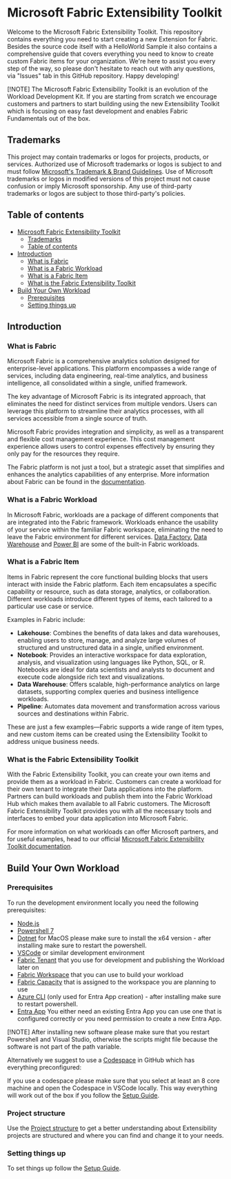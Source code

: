 
# Microsoft Fabric Extensibility Toolkit

Welcome to the Microsoft Fabric Extensibility Toolkit. This repository contains everything you need to start creating a new Extension for Fabric. Besides the source code itself with a HelloWorld Sample it also contains a comprehensive guide that covers everything you need to know to create custom Fabric items for your organization. We're here to assist you every step of the way, so please don't hesitate to reach out with any questions, via "Issues" tab in this GitHub repository. Happy developing!

[!NOTE]
The Microsoft Fabric Extensibility Toolkit is an evolution of the Workload Development Kit. If you are starting from scratch we encourage customers and partners to start building using the new Extensibility Toolkit which is focusing on easy fast development and enables Fabric Fundamentals out of the box.

## Trademarks

This project may contain trademarks or logos for projects, products, or services. Authorized use of Microsoft
trademarks or logos is subject to and must follow [Microsoft's Trademark & Brand Guidelines](https://www.microsoft.com/en-us/legal/intellectualproperty/trademarks/usage/general).
Use of Microsoft trademarks or logos in modified versions of this project must not cause confusion or imply Microsoft sponsorship.
Any use of third-party trademarks or logos are subject to those third-party's policies.

## Table of contents

- [Microsoft Fabric Extensibility Toolkit](#microsoft-fabric-extensibility-toolkit)
  - [Trademarks](#trademarks)
  - [Table of contents](#table-of-contents)
- [Introduction](#introduction)
  - [What is Fabric](#what-is-fabric)
  - [What is a Fabric Workload](#what-is-a-fabric-workload)
  - [What is a Fabric Item](#what-is-a-fabric-item)
  - [What is the Fabric Extensibility Toolkit](#what-is-the-fabric-extensibility-toolkit)
- [Build Your Own Workload](#build-your-own-workload)
  - [Prerequisites](#prerequisites)
  - [Setting things up](#setting-things-up)

## Introduction

### What is Fabric

Microsoft Fabric is a comprehensive analytics solution designed for enterprise-level applications. This platform encompasses a wide range of services, including data engineering, real-time analytics, and business intelligence, all consolidated within a single, unified framework.

The key advantage of Microsoft Fabric is its integrated approach, that eliminates the need for distinct services from multiple vendors. Users can leverage this platform to streamline their analytics processes, with all services accessible from a single source of truth.

Microsoft Fabric provides integration and simplicity, as well as a transparent and flexible cost management experience. This cost management experience allows users to control expenses effectively by ensuring they only pay for the resources they require.

The Fabric platform is not just a tool, but a strategic asset that simplifies and enhances the analytics capabilities of any enterprise.
More information about Fabric can be found in the [documentation](https://learn.microsoft.com/en-us/fabric/get-started/microsoft-fabric-overview).

### What is a Fabric Workload

In Microsoft Fabric, workloads are a package of different components that are integrated into the Fabric framework. Workloads enhance the usability of your service within the familiar Fabric workspace, eliminating the need to leave the Fabric environment for different services. [Data Factory](https://learn.microsoft.com/en-us/fabric/data-factory/data-factory-overview), [Data Warehouse](https://learn.microsoft.com/en-us/fabric/data-warehouse/data-warehousing) and  [Power BI](https://learn.microsoft.com/en-us/power-bi/enterprise/service-premium-what-is) are some of the built-in Fabric workloads.

### What is a Fabric Item

Items in Fabric represent the core functional building blocks that users interact with inside the Fabric platform. Each item encapsulates a specific capability or resource, such as data storage, analytics, or collaboration. Different workloads introduce different types of items, each tailored to a particular use case or service.

Examples in Fabric include:

- **Lakehouse**: Combines the benefits of data lakes and data warehouses, enabling users to store, manage, and analyze large volumes of structured and unstructured data in a single, unified environment.
- **Notebook**: Provides an interactive workspace for data exploration, analysis, and visualization using languages like Python, SQL, or R. Notebooks are ideal for data scientists and analysts to document and execute code alongside rich text and visualizations.
- **Data Warehouse**: Offers scalable, high-performance analytics on large datasets, supporting complex queries and business intelligence workloads.
- **Pipeline**: Automates data movement and transformation across various sources and destinations within Fabric.

These are just a few examples—Fabric supports a wide range of item types, and new custom items can be created using the Extensibility Toolkit to address unique business needs.

### What is the Fabric Extensibility Toolkit

With the Fabric Extensibility Toolkit, you can create your own items and provide them as a workload in Fabric. Customers can create a workload for their own tenant to integrate their Data applications into the platform. Partners can build workloads and publish them into the Fabric Workload Hub which makes them available to all Fabric customers. The Microsoft Fabric Extensibility Toolkit provides you with all the necessary tools and interfaces to embed your data application into Microsoft Fabric.

For more information on what workloads can offer Microsoft partners, and for useful examples, head to our official [Microsoft Fabric Extensibility Toolkit documentation](https://learn.microsoft.com/fabric/extensibility-toolkit).

## Build Your Own Workload

### Prerequisites

To run the development environment locally you need the following prerequisites:

- [Node.js](https://nodejs.org/en/download/)
- [Powershell 7](https://learn.microsoft.com/en-us/powershell/scripting/install/installing-powershell)
- [Dotnet](https://dotnet.microsoft.com/en-us/download) for MacOS please make sure to install the x64 version - after installing make sure to restart the powershell.
- [VSCode](https://code.visualstudio.com/download) or similar development environment
- [Fabric Tenant](https://app.fabric.microsoft.com/) that you use for development and publishing the Workload later on
- [Fabric Workspace](https://learn.microsoft.com/en-us/fabric/fundamentals/workspaces) that you can use to build your workload
- [Fabric Capacity](https://learn.microsoft.com/en-us/fabric/enterprise/licenses) that is assigned to the workspace you are planning to use
- [Azure CLI](https://learn.microsoft.com/en-us/cli/azure/install-azure-cli?view=azure-cli-latest) (only used for Entra App creation) - after installing make sure to restart powershell.
- [Entra App](https://entra.microsoft.com/) You either need an existing Entra App you can use one that is configured correctly or you need permission to create a new Entra App.

[!NOTE]
After installing new software please make sure that you restart Powershell and Visual Studio, otherwise the scripts might file because the software is not part of the path variable.

Alternatively we suggest to use a [Codespace](https://github.com/features/codespaces) in GitHub which has everything preconfigured:

If you use a codespace please make sure that you select at least an 8 core machine and open the Codespace in VSCode locally. This way everything will work out of the box if you follow the [Setup Guide](./docs/Project_Setup.md).

### Project structure

Use the [Project structure](./docs/Project_Structure.md) to get a better understanding about Extensibility projects are structured and where you can find and change it to your needs.

### Setting things up

To set things up follow the [Setup Guide](./docs/Project_Setup.md).
